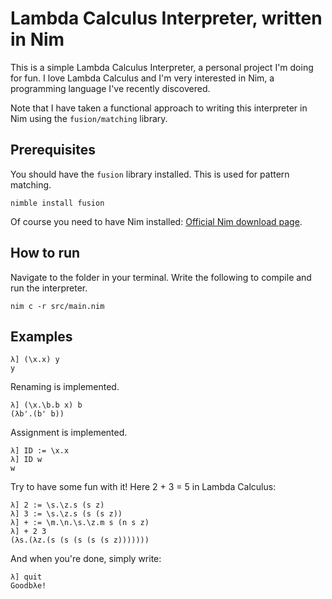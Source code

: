 # Lambda Calculus Interpreter, written in Nim
This is a simple Lambda Calculus Interpreter, a personal project I'm doing for fun. I love Lambda Calculus and I'm very interested in Nim, a programming language I've recently discovered.

Note that I have taken a functional approach to writing this interpreter in Nim using the `fusion/matching` library.

## Prerequisites
You should have the `fusion` library installed. This is used for pattern matching.
```
nimble install fusion
```

Of course you need to have Nim installed: [Official Nim download page](https://nim-lang.org/install.html).

## How to run
Navigate to the folder in your terminal. Write the following to compile and run the interpreter.
```
nim c -r src/main.nim 
```

## Examples
```
λ] (\x.x) y
y
```

Renaming is implemented.
```
λ] (\x.\b.b x) b
(λb'.(b' b))
```

Assignment is implemented.
```
λ] ID := \x.x
λ] ID w
w
```

Try to have some fun with it! Here 2 + 3 = 5 in Lambda Calculus:
```
λ] 2 := \s.\z.s (s z)
λ] 3 := \s.\z.s (s (s z))
λ] + := \m.\n.\s.\z.m s (n s z)            
λ] + 2 3
(λs.(λz.(s (s (s (s (s z)))))))
```

And when you're done, simply write:
```
λ] quit
Goodbλe!
```